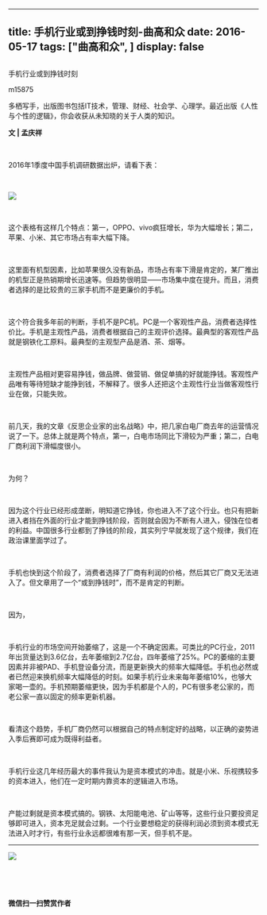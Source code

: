 
---
title:   手机行业或到挣钱时刻-曲高和众
date: 2016-05-17
tags: ["曲高和众", ]
display: false
---


## 



手机行业或到挣钱时刻




m15875




多栖写手，出版图书包括IT技术，管理、财经、社会学、心理学。最近出版《人性与个性的逻辑》，你会收获从未知晓的关于人类的知识。


**文&nbsp;|&nbsp;孟庆祥**

&nbsp;

2016年1季度中国手机调研数据出炉，请看下表：

&nbsp;

<img data-s="300,640" data-type="jpeg" src="http://mmbiz.qpic.cn/mmbiz/fxGMiaL5Zj1h6yWfKFXiaLMfHWsdfYZKA86eFAkgwzTPNdaJztbUumDjJD6Q9Hf81I1ibDzNjsdsbyT8u3iaQSLdMQ/0?wx_fmt=jpeg" data-ratio="0.447841726618705" data-w=""/>

&nbsp;

这个表格有这样几个特点：第一，OPPO、vivo疯狂增长，华为大幅增长；第二，苹果、小米、其它市场占有率大幅下降。

&nbsp;

这里面有机型因素，比如苹果很久没有新品，市场占有率下滑是肯定的，某厂推出的机型正是热销期增长迅速等。但趋势很明显——市场集中度在提升。而且，消费者选择的是比较贵的三家手机而不是更廉价的手机。

&nbsp;

这个符合我多年前的判断，手机不是PC机。PC是一个客观性产品，消费者选择性价比。手机是主观性产品，消费者根据自己的主观评价选择。最典型的客观性产品就是钢铁化工原料。最典型的主观型产品是酒、茶、烟等。

&nbsp;

主观性产品相对更容易挣钱，做品牌、做营销、做促单搞的好就能挣钱。客观性产品唯有等待短缺才能挣到钱，不解释了。很多人还把这个主观性行业当做客观性行业在做，只能失败。

&nbsp;

前几天，我的文章《反思企业家的出名战略》中，把几家白电厂商去年的运营情况说了一下。总体上就是两个特点，第一，白电市场同比下滑较为严重；第二，白电厂商利润下滑幅度很小。

&nbsp;

为何？

&nbsp;

因为这个行业已经形成垄断，明知道它挣钱，你也进入不了这个行业。也只有把新进入者挡在外面的行业才能到挣钱阶段，否则就会因为不断有人进入，侵蚀在位者的利益。中国很多行业都到了挣钱的阶段，其实列宁早就发现了这个规律，我们在政治课里面学过了。

&nbsp;

手机也快到这个阶段了，消费者选择了厂商有利润的价格，然后其它厂商又无法进入了。但文章用了一个“或到挣钱时”，而不是肯定的判断。

&nbsp;

因为，

&nbsp;

手机行业的市场空间开始萎缩了，这是一个不确定因素。可类比的PC行业，2011年出货量达到3.6亿台，去年萎缩到2.7亿台，四年萎缩了25%。PC的萎缩的主要因素并非被PAD、手机登设备分流，而是更新换大的频率大幅降低。手机也必然或者已然迎来换机频率大幅降低的时刻。如果手机行业未来每年萎缩10%，也够大家喝一壶的。手机预期萎缩更快，因为手机都是个人的，PC有很多老公家的，而老公家一直以固定的频率更新机器。

&nbsp;

看清这个趋势，手机厂商仍然可以根据自己的特点制定好的战略，以正确的姿势进入季后赛即可成为既得利益者。

&nbsp;

手机行业这几年经历最大的事件我认为是资本模式的冲击。就是小米、乐视携较多的资本进入，他们在一定时期内靠资本的逻辑进入市场。

&nbsp;

产能过剩就是资本模式搞的。钢铁、太阳能电池、矿山等等，这些行业只要投资足够即可进入，资本充足就会过剩。一个行业要想稳定的获得利润必须到资本模式无法进入时才行，有些行业永远都很难有那一天，但手机不是。



****

**<img data-s="300,640" data-type="jpeg" src="http://mmbiz.qpic.cn/mmbiz/fxGMiaL5Zj1j8078jfvDtJo7fUS24zfgmfc7nuCJAM6Cic1x9xDX4w4YX0uDaiarWT6uKXbBHsHVrkrzg1qo4ic27Q/0?wx_fmt=jpeg" data-ratio="1" data-w="430"/>**

&nbsp;

&nbsp;




**微信扫一扫赞赏作者**













